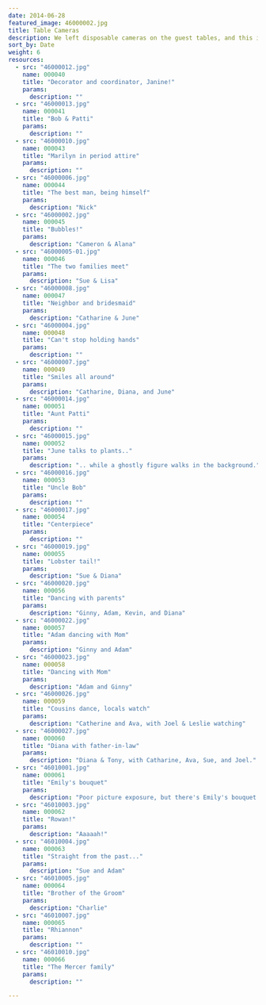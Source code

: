 ```yaml
---
date: 2014-06-28
featured_image: 46000002.jpg
title: Table Cameras
description: We left disposable cameras on the guest tables, and this is what happened! These often offer a child's perspective on the wedding.
sort_by: Date
weight: 6
resources:
  - src: "46000012.jpg"
    name: 000040
    title: "Decorator and coordinator, Janine!"
    params:
      description: ""
  - src: "46000013.jpg"
    name: 000041
    title: "Bob & Patti"
    params:
      description: ""
  - src: "46000010.jpg"
    name: 000043
    title: "Marilyn in period attire"
    params:
      description: ""
  - src: "46000006.jpg"
    name: 000044
    title: "The best man, being himself"
    params:
      description: "Nick"
  - src: "46000002.jpg"
    name: 000045
    title: "Bubbles!"
    params:
      description: "Cameron & Alana"
  - src: "46000005-01.jpg"
    name: 000046
    title: "The two families meet"
    params:
      description: "Sue & Lisa"
  - src: "46000008.jpg"
    name: 000047
    title: "Neighbor and bridesmaid"
    params:
      description: "Catharine & June"
  - src: "46000004.jpg"
    name: 000048
    title: "Can't stop holding hands"
    params:
      description: ""
  - src: "46000007.jpg"
    name: 000049
    title: "Smiles all around"
    params:
      description: "Catharine, Diana, and June"
  - src: "46000014.jpg"
    name: 000051
    title: "Aunt Patti"
    params:
      description: ""
  - src: "46000015.jpg"
    name: 000052
    title: "June talks to plants.."
    params:
      description: ".. while a ghostly figure walks in the background."
  - src: "46000016.jpg"
    name: 000053
    title: "Uncle Bob"
    params:
      description: ""
  - src: "46000017.jpg"
    name: 000054
    title: "Centerpiece"
    params:
      description: ""
  - src: "46000019.jpg"
    name: 000055
    title: "Lobster tail!"
    params:
      description: "Sue & Diana"
  - src: "46000020.jpg"
    name: 000056
    title: "Dancing with parents"
    params:
      description: "Ginny, Adam, Kevin, and Diana"
  - src: "46000022.jpg"
    name: 000057
    title: "Adam dancing with Mom"
    params:
      description: "Ginny and Adam"
  - src: "46000023.jpg"
    name: 000058
    title: "Dancing with Mom"
    params:
      description: "Adam and Ginny"
  - src: "46000026.jpg"
    name: 000059
    title: "Cousins dance, locals watch"
    params:
      description: "Catherine and Ava, with Joel & Leslie watching"
  - src: "46000027.jpg"
    name: 000060
    title: "Diana with father-in-law"
    params:
      description: "Diana & Tony, with Catharine, Ava, Sue, and Joel."
  - src: "46010001.jpg"
    name: 000061
    title: "Emily's bouquet"
    params:
      description: "Poor picture exposure, but there's Emily's bouquet."
  - src: "46010003.jpg"
    name: 000062
    title: "Rowan!"
    params:
      description: "Aaaaah!"
  - src: "46010004.jpg"
    name: 000063
    title: "Straight from the past..."
    params:
      description: "Sue and Adam"
  - src: "46010005.jpg"
    name: 000064
    title: "Brother of the Groom"
    params:
      description: "Charlie"
  - src: "46010007.jpg"
    name: 000065
    title: "Rhiannon"
    params:
      description: ""
  - src: "46010010.jpg"
    name: 000066
    title: "The Mercer family"
    params:
      description: ""

---
```

